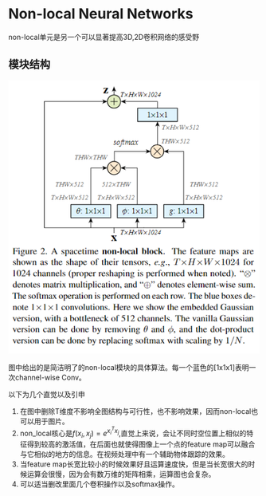 # Non-local Neural Networks

non-local单元是另一个可以显著提高3D,2D卷积网络的感受野

## 模块结构

![image](./res/non_local模块.png)

图中给出的是简洁明了的non-local模块的具体算法。每一个蓝色的[1x1x1]表明一次channel-wise Conv。

以下为几个直觉以及引申
1. 在图中删除T维度不影响全图结构与可行性，也不影响效果，因而non-local也可以用于图片。
2. non_local核心是$f(x_i,x_j) = e^{x_i^T x_j}$,直觉上来说，会让不同时空位置上相似的特征得到较高的激活值，在后面也就使得图像上一个点的feature map可以融合与它相似的地方的信息。在视频处理中有一个辅助物体跟踪的效果。
3. 当feature map长宽比较小的时候效果好且运算速度快，但是当长宽很大的时候运算会很慢，因为会有数万维的矩阵相乘，运算图也会复杂。
4. 可以适当删改里面几个卷积操作以及softmax操作。